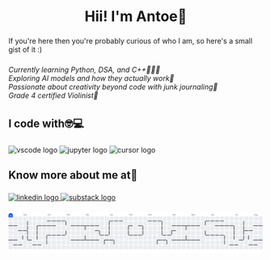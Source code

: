 <h1 align="center">Hii! I'm Antoe🧸</h1>

###

<p align="left">If you're here then you're probably curious of who I am, so here's a small gist of it :)</p>

###

<h6 align="left">Currently learning Python, DSA, and C++👩🏻‍💻<br>Exploring AI models and how they actually work🤖<br>Passionate about creativity beyond code with junk journaling🎨<br>Grade 4 certified Violinist🎻</h6>

###

<h2 align="left">I code with🤓💻</h2>

###

<div align="left">
  <img src="https://cdn.jsdelivr.net/gh/devicons/devicon/icons/vscode/vscode-original.svg" width="61" height="40" alt="vscode logo"  />
  <img src="https://cdn.jsdelivr.net/gh/devicons/devicon/icons/jupyter/jupyter-original.svg" width="61" height="40" alt="jupyter logo"  />
  <img src="https://cdn.brandfetch.io/ideKwS9dxx/theme/light/logo.svg?c=1bxid64Mup7aczewSAYMX&t=1741337001873" width="200" height="180" alt="cursor logo" />
</div>

###

<h2 align="left">Know more about me at🥸</h2>

###

<div align="left">
  <a href="https://www.linkedin.com/in/maria-antoinette-r-3a6a74255/" target="_blank">
    <img src="https://raw.githubusercontent.com/maurodesouza/profile-readme-generator/master/src/assets/icons/social/linkedin/default.svg" width="61" height="49" alt="linkedin logo"  />
  </a>
   <a href="https://mariaantoinette.substack.com/" target="_blank">
    <img src="https://private-user-images.githubusercontent.com/166796077/321895319-727aae0b-b7cc-4397-9b8a-52ded13eeb1d.png?jwt=eyJhbGciOiJIUzI1NiIsInR5cCI6IkpXVCJ9.eyJpc3MiOiJnaXRodWIuY29tIiwiYXVkIjoicmF3LmdpdGh1YnVzZXJjb250ZW50LmNvbSIsImtleSI6ImtleTUiLCJleHAiOjE3NTQ0MTk4NTMsIm5iZiI6MTc1NDQxOTU1MywicGF0aCI6Ii8xNjY3OTYwNzcvMzIxODk1MzE5LTcyN2FhZTBiLWI3Y2MtNDM5Ny05YjhhLTUyZGVkMTNlZWIxZC5wbmc_WC1BbXotQWxnb3JpdGhtPUFXUzQtSE1BQy1TSEEyNTYmWC1BbXotQ3JlZGVudGlhbD1BS0lBVkNPRFlMU0E1M1BRSzRaQSUyRjIwMjUwODA1JTJGdXMtZWFzdC0xJTJGczMlMkZhd3M0X3JlcXVlc3QmWC1BbXotRGF0ZT0yMDI1MDgwNVQxODQ1NTNaJlgtQW16LUV4cGlyZXM9MzAwJlgtQW16LVNpZ25hdHVyZT1jNjc5MGYyNDFjNWEyMGQ1MmFjNTJjZDg1NGNmMWZkYjlkODMyYjMzMzRhMjNhZDE4NTg4NzFhZmUwN2U3NjU0JlgtQW16LVNpZ25lZEhlYWRlcnM9aG9zdCJ9.KyH-Sj2b7wltFt2alr9eC9jLVhinOPsfb4EzIkYuRfU" width="61" height="49" alt="substack logo" />
  </a>
</div>

###

<picture>
  <source media="(prefers-color-scheme: dark)" srcset="https://raw.githubusercontent.com/MariaAntoinetteR/MariaAntoinetteR/output/pacman-contribution-graph-dark.svg">
  <source media="(prefers-color-scheme: light)" srcset="https://raw.githubusercontent.com/MariaAntoinetteR/MariaAntoinetteR/output/pacman-contribution-graph.svg">
  <img alt="pacman contribution graph" src="https://raw.githubusercontent.com/MariaAntoinetteR/MariaAntoinetteR/output/pacman-contribution-graph.svg">
</picture>

###

